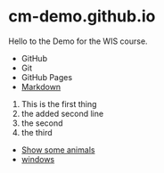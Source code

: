 # cm-demo.github.io

Hello to the Demo for the WIS course.

* GitHub
* Git
* GitHub Pages
* [Markdown](https://github.github.com/gfm/)

1. This is the first thing
1. the added second line
1. the second
1. the third

* [Show some animals](/animals)
* [windows](/windows)
  

